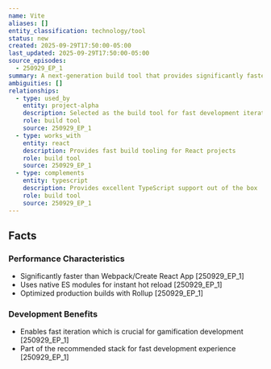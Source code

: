```yaml
---
name: Vite
aliases: []
entity_classification: technology/tool
status: new
created: 2025-09-29T17:50:00-05:00
last_updated: 2025-09-29T17:50:00-05:00
source_episodes:
  - 250929_EP_1
summary: A next-generation build tool that provides significantly faster development experience than traditional bundlers like Webpack. Selected as the build tool for Project Alpha.
ambiguities: []
relationships:
  - type: used_by
    entity: project-alpha
    description: Selected as the build tool for fast development iteration
    role: build tool
    source: 250929_EP_1
  - type: works_with
    entity: react
    description: Provides fast build tooling for React projects
    role: build tool
    source: 250929_EP_1
  - type: complements
    entity: typescript
    description: Provides excellent TypeScript support out of the box
    role: build tool
    source: 250929_EP_1
---
```


## Facts

### Performance Characteristics
- Significantly faster than Webpack/Create React App [250929_EP_1]
- Uses native ES modules for instant hot reload [250929_EP_1]
- Optimized production builds with Rollup [250929_EP_1]

### Development Benefits
- Enables fast iteration which is crucial for gamification development [250929_EP_1]
- Part of the recommended stack for fast development experience [250929_EP_1]